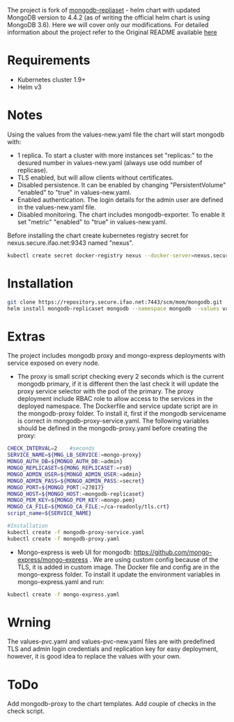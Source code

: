  The project is fork of [mongodb-repliaset](https://github.com/helm/charts/tree/master/stable/mongodb-replicaset) - helm chart with updated MongoDB version to 4.4.2 (as of writing the official helm chart is using MongoDB 3.6). Here we will cover only our modifications. For detailed information about the project refer to the Original README available [here](README-orig.md)

# Requirements

* Kubernetes cluster 1.9+
* Helm v3

# Notes

Using the values from the values-new.yaml file the chart will start mongodb with:

* 1 replica. To start a cluster with more instances set "replicas:" to the desured number in values-new.yaml (always use odd number of replicase).
* TLS enabled, but will allow clients without certificates.
* Disabled persistence. It can be enabled by changing "PersistentVolume"  "enabled" to "true" in values-new.yaml.
* Enabled authentication. The login details for the admin user are defined in the values-new.yaml file.
* Disabled monitoring. The chart includes mongodb-exporter. To enable it set "metric" "enabled" to "true"  in values-new.yaml.

 Before installing the chart create kubernetes registry secret for nexus.secure.ifao.net:9343 named "nexus".

 ```sh
kubectl create secret docker-registry nexus --docker-server=nexus.secure.ifao.net:9343 --docker-username=USER --docker-password=PASS
 ```

# Installation

 ```sh
git clone https://repository.secure.ifao.net:7443/scm/mom/mongodb.git
helm install mongodb-replicaset mongodb --namespace mongodb --values values-new.yaml
```

# Extras

The project includes mongodb proxy and mongo-express deployments with service exposed on every node.

* The proxy is small script checking every 2 seconds which is the current mongodb primary, if it is different then the last check it will update the proxy service selector with the pod of the primary. The proxy deployment include RBAC role to allow access to the services in the deployed namespace. The Dockerfile and service update script are in the mongodb-proxy folder. 
  To install it, first if the mongodb servicename is correct in mongodb-proxy-service.yaml. The following variables should be defined in the mongodb-proxy.yaml before creating the proxy:

```sh
CHECK_INTERVAL=2    #seconds
SERVICE_NAME=${MNG_LB_SERVICE:=mongo-proxy}
MONGO_AUTH_DB=${MONGO_AUTH_DB:=admin}
MONGO_REPLICASET=${MONG_REPLICASET:=rs0}
MONGO_ADMIN_USER=${MONGO_ADMIN_USER:=admin}
MONGO_ADMIN_PASS=${MONGO_ADMIN_PASS:=secret}
MONGO_PORT=${MONGO_PORT:=27017}
MONGO_HOST=${MONGO_HOST:=mongodb-replicaset}
MONGO_PEM_KEY=${MONGO_PEM_KEY:=mongo.pem}
MONGO_CA_FILE=${MONGO_CA_FILE:=/ca-readonly/tls.crt}
script_name=${SERVICE_NAME}

#Installation
kubectl create -f mongodb-proxy-service.yaml
kubectl create -f mongodb-proxy.yaml
```

* Mongo-express is web UI for mongodb: <https://github.com/mongo-express/mongo-express> . We are using custom config because of the TLS, it is added in custom image. The Docker file and config are in the mongo-express folder. 
  To install it update the environment variables in mongo-express.yaml and run:

```sh
kubectl create -f mongo-express.yaml 
```
  
# Wrning

The values-pvc.yaml and values-pvc-new.yaml files are with predefined TLS and admin login credentials and replication key for easy deployment, however, it is good idea to replace the values with your own.

# ToDo

Add mongodb-proxy to the chart templates. Add couple of checks in the check script.